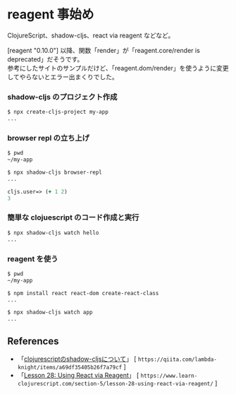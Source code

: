 # reagent 事始め

ClojureScript、shadow-cljs、react via reagent などなど。<br>

[reagent "0.10.0"] 以降、関数「render」が「reagent.core/render is deprecated」だそうです。<br>
参考にしたサイトのサンプルだけど、「reagent.dom/render」を使うように変更してやらないとエラー出まくりでした。<br>

### shadow-cljs のプロジェクト作成

```sh
$ npx create-cljs-project my-app
...
```

### browser repl の立ち上げ

```sh
$ pwd
~/my-app

$ npx shadow-cljs browser-repl
...
```

```clojure
cljs.user=> (+ 1 2)
3
```

### 簡単な clojuescript のコード作成と実行

```sh
$ npx shadow-cljs watch hello
...
```

### reagent を使う

```sh
$ pwd
~/my-app

$ npm install react react-dom create-react-class
...

$ npx shadow-cljs watch app
...
```

## References

- 「[clojurescriptのshadow-cljsについて][1]」 [ `https://qiita.com/lambda-knight/items/a69df35405b26f7a79cf` ]<br>
- 「[Lesson 28: Using React via Reagent][2]」 [ `https://www.learn-clojurescript.com/section-5/lesson-28-using-react-via-reagent/` ]<br>

[1]: https://qiita.com/lambda-knight/items/a69df35405b26f7a79cf
[2]: https://www.learn-clojurescript.com/section-5/lesson-28-using-react-via-reagent/
